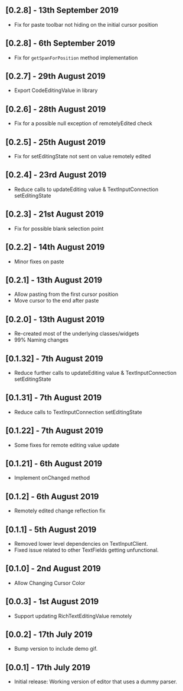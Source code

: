 ## [0.2.8] - 13th September 2019
* Fix for paste toolbar not hiding on the initial cursor position
## [0.2.8] - 6th September 2019
* Fix for `getSpanForPosition` method implementation
## [0.2.7] - 29th August 2019
* Export CodeEditingValue in library
## [0.2.6] - 28th August 2019
* Fix for a possible null exception of remotelyEdited check
## [0.2.5] - 25th August 2019
* Fix for setEditingState not sent on value remotely edited
## [0.2.4] - 23rd August 2019
* Reduce calls to updateEditing value & TextInputConnection setEditingState
## [0.2.3] - 21st August 2019
* Fix for possible blank selection point
## [0.2.2] - 14th August 2019
* Minor fixes on paste
## [0.2.1] - 13th August 2019
* Allow pasting from the first cursor position
* Move cursor to the end after paste
## [0.2.0] - 13th August 2019
* Re-created most of the underlying classes/widgets
* 99% Naming changes
## [0.1.32] - 7th August 2019
* Reduce further calls to updateEditing value & TextInputConnection setEditingState
## [0.1.31] - 7th August 2019
* Reduce calls to TextInputConnection setEditingState
## [0.1.22] - 7th August 2019
* Some fixes for remote editing value update
## [0.1.21] - 6th August 2019
* Implement onChanged method
## [0.1.2] - 6th August 2019
* Remotely edited change reflection fix
## [0.1.1] - 5th August 2019
* Removed lower level dependencies on TextInputClient.
* Fixed issue related to other TextFields getting unfunctional.
## [0.1.0] - 2nd August 2019
* Allow Changing Cursor Color
## [0.0.3] - 1st August 2019
* Support updating RichTextEditingValue remotely
## [0.0.2] - 17th July 2019
* Bump version to include demo gif.
## [0.0.1] - 17th July 2019
* Initial release: Working version of editor that uses a dummy parser.
